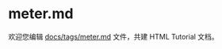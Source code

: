 meter.md
===

欢迎您编辑 <a target="__blank" href="https://github.com/jaywcjlove/html-tutorial/blob/master/docs/tags/meter.md">docs/tags/meter.md</a> 文件，共建 HTML Tutorial 文档。